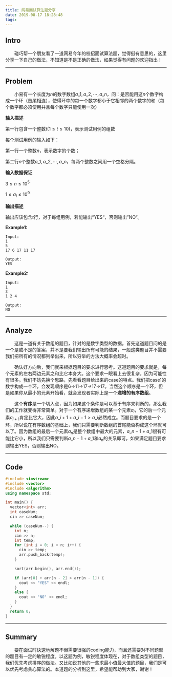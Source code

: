 ```yaml
---
title: 网易面试算法题分享
date: 2019-08-17 18:28:48
tags:
---
```


## Intro

&emsp;&emsp;碰巧帮一个朋友看了一道网易今年的校招面试算法题，觉得挺有意思的，这里分享一下自己的做法，不知道是不是正确的做法，如果觉得有问题的欢迎指出！

<!-- more -->

---

## Problem

&emsp;&emsp;小易有一个长度为$n$的数字数组$a\_1, a\_2, \cdots, a\_n$，问：是否能用这$n$个数字构成一个环（首尾相连），使得环中的每一个数字都小于它相邻的两个数字的和（每个数字都必须使用并且每个数字只能使用一次）

**输入描述**

第一行包含一个整数$t(1 \le t \le 10)$，表示测试用例的组数

每个测试用例的输入如下：

第一行一个整数$n$，表示数字的个数；

第二行$n$个整数$a\_1, a\_2, \cdots, a\_n$，每两个整数之间用一个空格分隔。

**输入数据保证**

$3 \le n \le 10^5$

$1 \le a_i \le 10^9$

**输出描述**

输出应该包含$t$行，对于每组用例，若能输出“YES“，否则输出”NO“。

**Example1:**

```
Input:
1
5
17 6 17 11 17

Output:
YES
```

**Example2:**

```
Input:
1
3
1 2 4

Output:
NO
```

---

## Analyze

&emsp;&emsp;这是一道有关于数组的题目，针对的是数字类型的数据。首先这道题目问的是一个是或不是的答案，并不是要我们输出所有可能的结果，一般这类题目并不需要我们把所有的情况都列举出来，所以穷举的方法大概率会超时。

&emsp;&emsp;确认好方向后，我们就来根据题目的要求进行思考。这道题目的要求就是，每个元素的左右两边元素之和比它本身大。这个要求一眼看上去很复杂，因为可能性有很多。我们不妨先换个思路，先看看题目给出来的case的特点。我们把case1的数字构成一个环，会发现顺序是6->11->17->17->17。当然这个顺序是一个环，但是如果你从最小的元素开始看，就会发现者实际上是一个**递增的有序数组**。

&emsp;&emsp;这个**有序**是一个切入点，因为如果这个条件是可以基于有序来判断的，那么我们的工作就变得非常简单。对于一个有序递增数组的某一个元素$a_i$，它的后一个元素$a_{i+1}$肯定比它大，因此$a\_{i+1} + a\_{i-1} \gt a\_i$必然成立。而题目要求的是一个环，所以说在有序数组的基础上，我们只需要判断数组的首尾能否构成这个环就可以了。因为数组的最后一个元素$a_n$是整个数组中最大的元素，$a\_{n-1} + a\_1$很有可能比它小，所以我们只需要判断$a\_{n-1}+a\_1$和$a_n$的关系即可，如果满足题目要求则输出YES，否则输出NO。

---

## Code

```c++
#include <iostream>
#include <vector>
#include <algorithm>
using namespace std;

int main() {
  vector<int> arr;
  int caseNum;
  cin >> caseNum;

  while (caseNum--) {
    int n;
    cin >> n;
    int temp;
    for (int i = 0; i < n; i++) {
      cin >> temp;
      arr.push_back(temp);
    }

    sort(arr.begin(), arr.end());

    if (arr[0] + arr[n - 2] > arr[n - 1]) {
      cout << "YES" << endl;
    }
    else {
      cout << "NO" << endl;
    }
  }
  return 0;
}
```

---

## Summary

&emsp;&emsp;要在面试时快速地解题不但需要很强的coding能力，而且还需要对不同题型的题目有一定的敏锐程度。以这题为例，敏锐程度体现在，对于数组类型的题目，我们优先考虑排序的做法。又比如说其他的一些求最小值最大值的题目，我们是可以优先考虑贪心算法的。本道题的分析到这里，希望能帮助到大家，谢谢！
